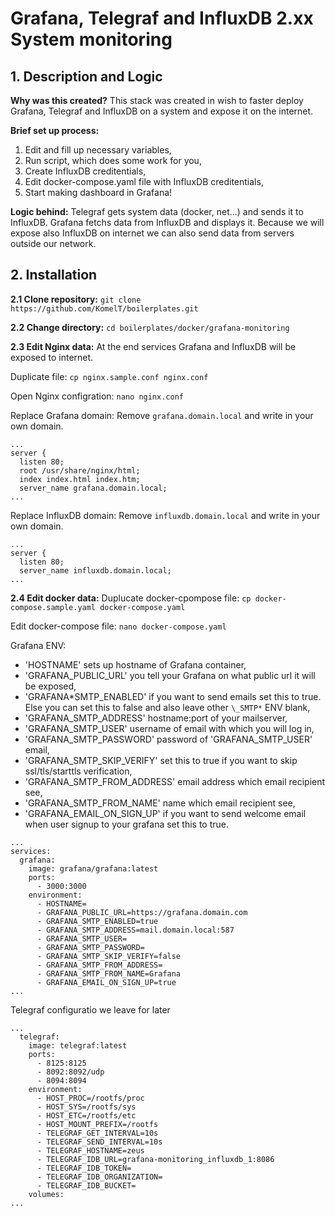 # Grafana, Telegraf and InfluxDB 2.xx System monitoring

## 1. Description and Logic

**Why was this created?**
This stack was created in wish to faster deploy Grafana, Telegraf and InfluxDB on a system and expose it on the internet.

**Brief set up process:**

1. Edit and fill up necessary variables,
2. Run script, which does some work for you,
3. Create InfluxDB creditentials,
4. Edit docker-compose.yaml file with InfluxDB creditentials,
5. Start making dashboard in Grafana!

**Logic behind:**
Telegraf gets system data (docker, net...) and sends it to InfluxDB.
Grafana fetchs data from InfluxDB and displays it.
Because we will expose also InfluxDB on internet we can also send data from servers outside our network.

## 2. Installation

**2.1 Clone repository:**
`git clone https://github.com/KomelT/boilerplates.git`

**2.2 Change directory:**
`cd boilerplates/docker/grafana-monitoring`

**2.3 Edit Nginx data:**
At the end services Grafana and InfluxDB will be exposed to internet.

Duplicate file:
`cp nginx.sample.conf nginx.conf`

Open Nginx configration:
`nano nginx.conf`

Replace Grafana domain:
Remove `grafana.domain.local` and write in your own domain.

```
...
server {
  listen 80;
  root /usr/share/nginx/html;
  index index.html index.htm;
  server_name grafana.domain.local;
...
```

Replace InfluxDB domain:
Remove `influxdb.domain.local` and write in your own domain.

```
...
server {
  listen 80;
  server_name influxdb.domain.local;
...
```

**2.4 Edit docker data:**
Duplucate docker-cpompose file:
`cp docker-compose.sample.yaml docker-compose.yaml`

Edit docker-compose file:
`nano docker-compose.yaml`

Grafana ENV:

- 'HOSTNAME' sets up hostname of Grafana container,
- 'GRAFANA_PUBLIC_URL' you tell your Grafana on what public url it will be exposed,
- 'GRAFANA*SMTP_ENABLED' if you want to send emails set this to true. Else you can set this to false and also leave other `\_SMTP*` ENV blank,
- 'GRAFANA_SMTP_ADDRESS' hostname:port of your mailserver,
- 'GRAFANA_SMTP_USER' username of email with which you will log in,
- 'GRAFANA_SMTP_PASSWORD' password of 'GRAFANA_SMTP_USER' email,
- 'GRAFANA_SMTP_SKIP_VERIFY' set this to true if you want to skip ssl/tls/starttls verification,
- 'GRAFANA_SMTP_FROM_ADDRESS' email address which email recipient see,
- 'GRAFANA_SMTP_FROM_NAME' name which email recipient see,
- 'GRAFANA_EMAIL_ON_SIGN_UP' if you want to send welcome email when user signup to your grafana set this to true.

```
...
services:
  grafana:
    image: grafana/grafana:latest
    ports:
      - 3000:3000
    environment:
      - HOSTNAME=
      - GRAFANA_PUBLIC_URL=https://grafana.domain.com
      - GRAFANA_SMTP_ENABLED=true
      - GRAFANA_SMTP_ADDRESS=mail.domain.local:587
      - GRAFANA_SMTP_USER=
      - GRAFANA_SMTP_PASSWORD=
      - GRAFANA_SMTP_SKIP_VERIFY=false
      - GRAFANA_SMTP_FROM_ADDRESS=
      - GRAFANA_SMTP_FROM_NAME=Grafana
      - GRAFANA_EMAIL_ON_SIGN_UP=true
...
```

Telegraf configuratio we leave for later

```
...
  telegraf:
    image: telegraf:latest
    ports:
      - 8125:8125
      - 8092:8092/udp
      - 8094:8094
    environment:
      - HOST_PROC=/rootfs/proc
      - HOST_SYS=/rootfs/sys
      - HOST_ETC=/rootfs/etc
      - HOST_MOUNT_PREFIX=/rootfs
      - TELEGRAF_GET_INTERVAL=10s
      - TELEGRAF_SEND_INTERVAL=10s
      - TELEGRAF_HOSTNAME=zeus
      - TELEGRAF_IDB_URL=grafana-monitoring_influxdb_1:8086
      - TELEGRAF_IDB_TOKEN=
      - TELEGRAF_IDB_ORGANIZATION=
      - TELEGRAF_IDB_BUCKET=
    volumes:
...
```
